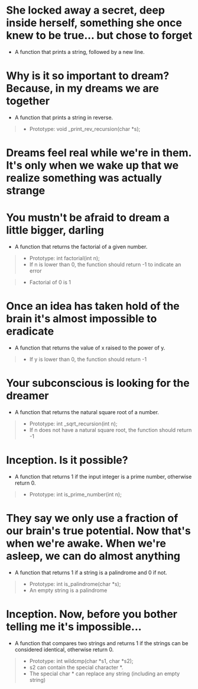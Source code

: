 # She locked away a secret, deep inside herself, something she once knew to be true... but chose to forget

* A function that prints a string, followed by a new line.

# Why is it so important to dream? Because, in my dreams we are together

* A function that prints a string in reverse.
> * Prototype: void _print_rev_recursion(char *s);

# Dreams feel real while we're in them. It's only when we wake up that we realize something was actually strange


# You mustn't be afraid to dream a little bigger, darling
* A function that returns the factorial of a given number.
> * Prototype: int factorial(int n);
> * If n is lower than 0, the function should return -1 to indicate an error

> * Factorial of 0 is 1

# Once an idea has taken hold of the brain it's almost impossible to eradicate
* A function that returns the value of x raised to the power of y.

> * If y is lower than 0, the function should return -1

#  Your subconscious is looking for the dreamer
* A function that returns the natural square root of a number.
> * Prototype: int _sqrt_recursion(int n);
> * If n does not have a natural square root, the function should return -1


# Inception. Is it possible?
* A  function that returns 1 if the input integer is a prime number, otherwise return 0.

> * Prototype: int is_prime_number(int n);

# They say we only use a fraction of our brain's true potential. Now that's when we're awake. When we're asleep, we can do almost anything

* A function that returns 1 if a string is a palindrome and 0 if not.

> * Prototype: int is_palindrome(char *s);
> * An empty string is a palindrome

# Inception. Now, before you bother telling me it's impossible...

* A function that compares two strings and returns 1 if the strings can be considered identical, otherwise return 0.
> * Prototype: int wildcmp(char *s1, char *s2);
> * s2 can contain the special character *.
> * The special char * can replace any string (including an empty string)
